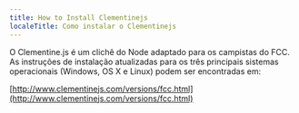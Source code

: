 ```yaml
---
title: How to Install Clementinejs
localeTitle: Como instalar o Clementinejs
---
```

O Clementine.js é um clichê do Node adaptado para os campistas do FCC. As instruções de instalação atualizadas para os três principais sistemas operacionais (Windows, OS X e Linux) podem ser encontradas em:

[http://www.clementinejs.com/versions/fcc.html](http://www.clementinejs.com/versions/fcc.html)